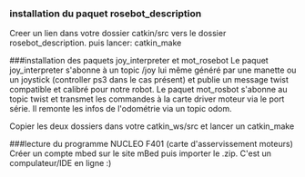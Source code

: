 

### installation du paquet rosebot_description
Creer un lien dans votre dossier catkin/src vers le dossier rosebot_description.
puis lancer:
catkin_make


###installation des paquets joy_interpreter et mot_rosebot
Le paquet joy_interpreter s'abonne à un topic /joy lui même généré par une manette ou un joystick (controller ps3 dans le cas présent) et publie un message twist compatible et calibré pour notre robot. 
Le paquet mot_rosbot s'abonne au topic twist et transmet les commandes à la carte driver moteur via le port série. Il remonte les infos de l'odométrie via un topic odom.

Copier les deux dossiers dans votre catkin_ws/src et lancer un catkin_make


###lecture du programme NUCLEO F401 (carte d'asservissement moteurs)
Créer un compte mbed sur le site mBed puis importer le .zip.
C'est un compulateur/IDE en ligne :)
